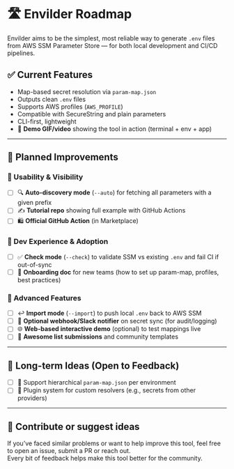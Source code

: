 # 🛣️ Envilder Roadmap

Envilder aims to be the simplest, most reliable way to generate `.env` files from AWS SSM Parameter Store
— for both local development and CI/CD pipelines.

## ✅ Current Features

- Map-based secret resolution via `param-map.json`
- Outputs clean `.env` files
- Supports AWS profiles (`AWS_PROFILE`)
- Compatible with SecureString and plain parameters
- CLI-first, lightweight
- 📸 **Demo GIF/video** showing the tool in action (terminal + env + app)
---

## 🚧 Planned Improvements

### 🔹 Usability & Visibility

- [ ] 🔍 **Auto-discovery mode** (`--auto`) for fetching all parameters with a given prefix
- [ ] ✍️ **Tutorial repo** showing full example with GitHub Actions
- [ ] 🛍️ **Official GitHub Action** (in Marketplace)

### 🔹 Dev Experience & Adoption

- [ ] ✅ **Check mode** (`--check`) to validate SSM vs existing `.env` and fail CI if out-of-sync
- [ ] 📝 **Onboarding doc** for new teams (how to set up param-map, profiles, best practices)

### 🔹 Advanced Features

- [ ] ↩️ **Import mode** (`--import`) to push local `.env` back to AWS SSM
- [ ] 🔔 **Optional webhook/Slack notifier** on secret sync (for audit/logging) 
- [ ] 🌐 **Web-based interactive demo** (optional) to test mappings live
- [ ] 🧠 **Awesome list submissions** and community templates

---

## 🧪 Long-term Ideas (Open to Feedback)

- [ ] 📁 Support hierarchical `param-map.json` per environment
- [ ] 🧬 Plugin system for custom resolvers (e.g., secrets from other providers)

---

## 🙌 Contribute or suggest ideas

If you’ve faced similar problems or want to help improve this tool, feel free to open an issue, submit a PR
or reach out.  
Every bit of feedback helps make this tool better for the community.
